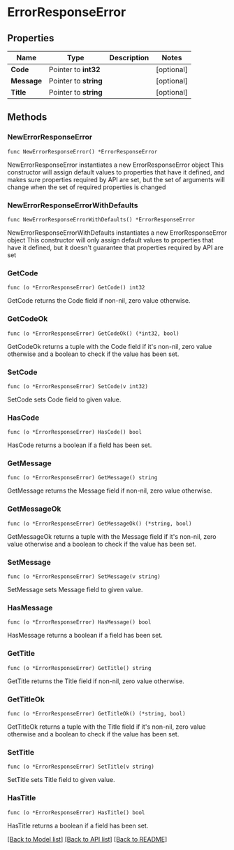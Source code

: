 # ErrorResponseError

## Properties

Name | Type | Description | Notes
------------ | ------------- | ------------- | -------------
**Code** | Pointer to **int32** |  | [optional] 
**Message** | Pointer to **string** |  | [optional] 
**Title** | Pointer to **string** |  | [optional] 

## Methods

### NewErrorResponseError

`func NewErrorResponseError() *ErrorResponseError`

NewErrorResponseError instantiates a new ErrorResponseError object
This constructor will assign default values to properties that have it defined,
and makes sure properties required by API are set, but the set of arguments
will change when the set of required properties is changed

### NewErrorResponseErrorWithDefaults

`func NewErrorResponseErrorWithDefaults() *ErrorResponseError`

NewErrorResponseErrorWithDefaults instantiates a new ErrorResponseError object
This constructor will only assign default values to properties that have it defined,
but it doesn't guarantee that properties required by API are set

### GetCode

`func (o *ErrorResponseError) GetCode() int32`

GetCode returns the Code field if non-nil, zero value otherwise.

### GetCodeOk

`func (o *ErrorResponseError) GetCodeOk() (*int32, bool)`

GetCodeOk returns a tuple with the Code field if it's non-nil, zero value otherwise
and a boolean to check if the value has been set.

### SetCode

`func (o *ErrorResponseError) SetCode(v int32)`

SetCode sets Code field to given value.

### HasCode

`func (o *ErrorResponseError) HasCode() bool`

HasCode returns a boolean if a field has been set.

### GetMessage

`func (o *ErrorResponseError) GetMessage() string`

GetMessage returns the Message field if non-nil, zero value otherwise.

### GetMessageOk

`func (o *ErrorResponseError) GetMessageOk() (*string, bool)`

GetMessageOk returns a tuple with the Message field if it's non-nil, zero value otherwise
and a boolean to check if the value has been set.

### SetMessage

`func (o *ErrorResponseError) SetMessage(v string)`

SetMessage sets Message field to given value.

### HasMessage

`func (o *ErrorResponseError) HasMessage() bool`

HasMessage returns a boolean if a field has been set.

### GetTitle

`func (o *ErrorResponseError) GetTitle() string`

GetTitle returns the Title field if non-nil, zero value otherwise.

### GetTitleOk

`func (o *ErrorResponseError) GetTitleOk() (*string, bool)`

GetTitleOk returns a tuple with the Title field if it's non-nil, zero value otherwise
and a boolean to check if the value has been set.

### SetTitle

`func (o *ErrorResponseError) SetTitle(v string)`

SetTitle sets Title field to given value.

### HasTitle

`func (o *ErrorResponseError) HasTitle() bool`

HasTitle returns a boolean if a field has been set.


[[Back to Model list]](../README.md#documentation-for-models) [[Back to API list]](../README.md#documentation-for-api-endpoints) [[Back to README]](../README.md)


